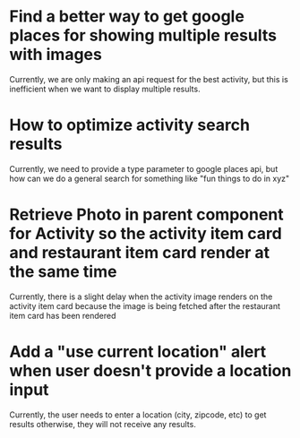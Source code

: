 # Find a better way to get google places for showing multiple results with images

Currently, we are only making an api request for the best activity, but this is inefficient when we want to display multiple results.

# How to optimize activity search results

Currently, we need to provide a type parameter to google places api, but how can we do a general search for something like "fun things to do in xyz"

# Retrieve Photo in parent component for Activity so the activity item card and restaurant item card render at the same time

Currently, there is a slight delay when the activity image renders on the activity item card because the image is being fetched after the restaurant item card has been rendered

# Add a "use current location" alert when user doesn't provide a location input

Currently, the user needs to enter a location (city, zipcode, etc) to get results otherwise, they will not receive any results.